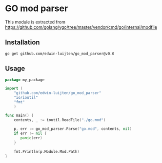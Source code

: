 # GO mod parser

This module is extracted from https://github.com/golang/vgo/tree/master/vendor/cmd/go/internal/modfile

## Installation
``` go get github.com/edwin-luijten/go_mod_parser@v0.0 ```  

## Usage

```go
package my_package

import (
	"github.com/edwin-luijten/go_mod_parser"
	"io/ioutil"
	"fmt"
	)

func main() {
    contents, _ := ioutil.ReadFile("./go.mod")
	
    p, err := go_mod_parser.Parse("go.mod", contents, nil)
    if err != nil {
       panic(err)
    }
    
    fmt.Println(p.Module.Mod.Path)
}
```

